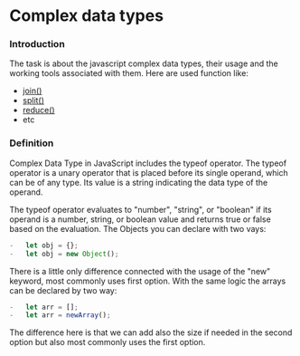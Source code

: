 # Complex data types
### Introduction
The task is about the javascript complex data types, their usage and the working tools associated with them. Here are used function like:

- [join()](https://github.com/Samvel1852/ACA_task3/blob/main/join.md)
-   [split()](https://github.com/Samvel1852/ACA_task3/blob/main/split.md)
-   [reduce()](https://github.com/Samvel1852/ACA_task3/blob/main/reduce.md)
-   etc
### Definition 
Complex Data Type in JavaScript includes the typeof operator. The typeof operator is a unary operator that is placed before its single operand, which can be of any type. Its value is a string indicating the data type of the operand.

The typeof operator evaluates to "number", "string", or "boolean" if its operand is a number, string, or boolean value and returns true or false based on the evaluation.
The Objects you can declare with two vays:
``` javascript
-   let obj = {};
-   let obj = new Object();
```
There is a little only difference connected with the usage of the "new" keyword, most commonly uses first option.
With the same logic the arrays can be declared by two way:
```javascript
-   let arr = [];
-   let arr = newArray();
```
The difference here is that we can add also the size if needed in the second option but also most commonly uses the first option.

